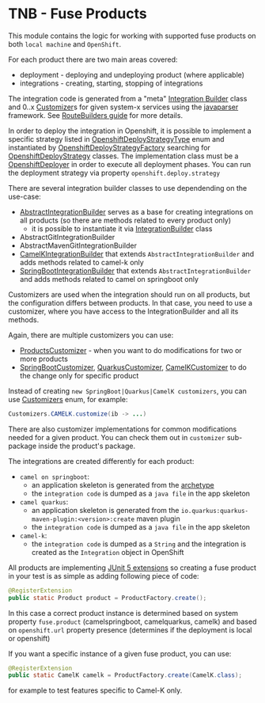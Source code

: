 # TNB - Fuse Products

This module contains the logic for working with supported fuse products on both `local machine` and `OpenShift`.

For each product there are two main areas covered:

- deployment - deploying and undeploying product (where applicable)
- integrations - creating, starting, stopping of integrations

The integration code is generated from a "meta" [Integration Builder](src/main/java/software/tnb/product/integration/builder/AbstractIntegrationBuilder.java)
class and 0..x [Customizer](src/main/java/software/tnb/product/customizer/Customizer.java)s for given system-x services using
the [javaparser](https://javaparser.org/) framework. See [RouteBuilders guide](RouteBuilders.md) for more details.

In order to deploy the integration in Openshift, it is possible to implement a specific strategy listed in 
[OpenshiftDeployStrategyType](src/main/java/software/tnb/product/deploystrategy/OpenshiftDeployStrategyType.java)
enum and instantiated by [OpenshiftDeployStrategyFactory](src/main/java/software/tnb/product/deploystrategy/OpenshiftDeployStrategyFactory.java) 
searching for [OpenshiftDeployStrategy](src/main/java/software/tnb/product/deploystrategy/OpenshiftDeployStrategy.java) classes. 
The implementation class must be a [OpenshiftDeployer](src/main/java/software/tnb/product/interfaces/OpenshiftDeployer.java) 
in order to execute all deployment phases. 
You can run the deployment strategy via property `openshift.deploy.strategy`

There are several integration builder classes to use dependending on the use-case:
- [AbstractIntegrationBuilder](src/main/java/software/tnb/product/integration/builder/AbstractIntegrationBuilder.java) serves as a base
for creating integrations on all products (so there are methods related to every product only)
  - it is possible to instantiate it via [IntegrationBuilder](src/main/java/software/tnb/product/integration/builder/IntegrationBuilder.java) class
- AbstractGitIntegrationBuilder
- AbstractMavenGitIntegrationBuilder
- [CamelKIntegrationBuilder](src/main/java/software/tnb/product/ck/integration/builder/CamelKIntegrationBuilder.java)
that extends `AbstractIntegrationBuilder` and adds methods related to camel-k only
- [SpringBootIntegrationBuilder](src/main/java/software/tnb/product/csb/integration/builder/SpringBootIntegrationBuilder.java)
  that extends `AbstractIntegrationBuilder` and adds methods related to camel on springboot only

Customizers are used when the integration should run on all products, but the configuration differs between products. In that case, you need to use
a customizer, where you have access to the IntegrationBuilder and all its methods.

Again, there are multiple customizers you can use:
- [ProductsCustomizer](src/main/java/software/tnb/product/customizer/ProductsCustomizer.java) - when you want to do modifications for two
or more products
- [SpringBootCustomizer](src/main/java/software/tnb/product/csb/customizer/SpringbootCustomizer.java),
[QuarkusCustomizer](src/main/java/software/tnb/product/cq/customizer/QuarkusCustomizer.java),
[CamelKCustomizer](src/main/java/software/tnb/product/ck/customizer/CamelKCustomizer.java) to do the change only for specific product

Instead of creating `new SpringBoot|Quarkus|CamelK customizers`, you can use
[Customizers](src/main/java/software/tnb/product/customizer/Customizers.java) enum, for example:

```java
Customizers.CAMELK.customize(ib -> ...)
```

There are also customizer implementations for common modifications needed for a given product. You can check them out in `customizer` sub-package
inside the product's package.


The integrations are created differently for each product:

- `camel on springboot`:
    - an application skeleton is generated from the [archetype](https://github.com/apache/camel-spring-boot/tree/main/archetypes/camel-archetype-spring-boot)
    - the `integration code` is dumped as a `java file` in the app skeleton
- `camel quarkus`:
    - an application skeleton is generated from the `io.quarkus:quarkus-maven-plugin:<version>:create` maven plugin
    - the `integration code` is dumped as a `java file` in the app skeleton
- `camel-k`:
    - the `integration code` is dumped as a `String` and the integration is created as the `Integration` object in OpenShift

All products are implementing [JUnit 5 extensions](https://junit.org/junit5/docs/current/user-guide/#extensions) so creating a fuse product in your
test is as simple as adding following piece of code:

```java
@RegisterExtension
public static Product product = ProductFactory.create();
```

In this case a correct product instance is determined based on system property `fuse.product` (camelspringboot, camelquarkus, camelk)
and based on `openshift.url` property presence (determines if the deployment is local or openshift)

If you want a specific instance of a given fuse product, you can use:

```java
@RegisterExtension
public static CamelK camelk = ProductFactory.create(CamelK.class);
```

for example to test features specific to Camel-K only.
